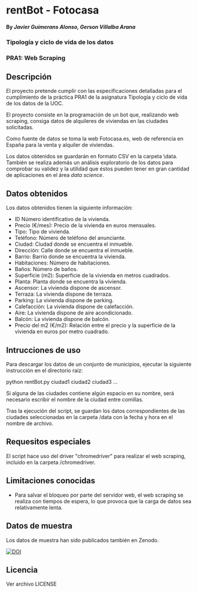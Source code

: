 # rentBot - Fotocasa

#### By _**Javier Guimerans Alonso, Gerson Villalba Arana**_

### Tipología y ciclo de vida de los datos
### PRA1: Web Scraping

## Descripción

El proyecto pretende cumplir con las especificaciones detalladas para 
el cumplimiento de la práctica PRA1 de la asignatura Tipología y 
ciclo de vida de los datos de la UOC.

El proyecto consiste en la programación de un bot que, realizando 
web scraping, consiga datos de alquileres de viviendas en las ciudades 
solicitadas. 

Como fuente de datos se toma la web Fotocasa.es, web de referencia en España
para la venta y alquiler de viviendas.

Los datos obtenidos se guardarán en formato CSV en la carpeta \data.
También se realiza además un análisis exploratorio de los datos para 
comprobar su validez y la utilidad que éstos pueden tener en gran cantidad 
de aplicaciones en el área _data science_.


## Datos obtenidos

Los datos obtenidos tienen la siguiente información:

* ID Número identificativo de la vivienda.
* Precio (€/mes): Precio de la vivienda en euros mensuales.
* Tipo: Tipo de vivienda.
* Teléfono: Número de teléfono del anunciante.
* Ciudad: Ciudad donde se encuentra el inmueble.
* Dirección: Calle donde se encuentra el inmueble.
* Barrio: Barrio donde se encuentra la vivienda.
* Habitaciones: Número de habitaciones.
* Baños: Número de baños.
* Superficie (m2): Superficie de la vivienda en metros cuadrados.
* Planta: Planta donde se encuentra la vivienda.
* Ascensor: La vivienda dispone de ascensor.
* Terraza: La vivienda dispone de terraza.
* Parking: La vivienda dispone de parking.
* Calefacción: La vivienda dispone de calefacción.
* Aire: La vivienda dispone de aire acondicionado.
* Balcón: La vivienda dispone de balcón.
* Precio del m2 (€/m2): Relación entre el precio y la superficie 
de la vivienda en euros por metro cuadrado.

## Intrucciones de uso
Para descargar los datos de un conjunto de municipios, ejecutar la
siguiente instrucción en el directorio raíz:

python rentBot.py ciudad1 ciudad2 ciudad3 ...

Si alguna de las ciudades contiene algún espacio en su nombre, será
necesario escribir el nombre de la ciudad entre comillas.

Tras la ejecución del script, se guardan los datos correspondientes de las
ciudades seleccionadas en la carpeta /data con la fecha y hora en el nombre 
de archivo.

## Requesitos especiales
El script hace uso del driver "chromedriver" para realizar el web scraping, 
incluido en la carpeta /chromedriver.


## Limitaciones conocidas

* Para salvar el bloqueo por parte del servidor web, el web scraping se 
realiza con tiempos de espera, lo que provoca que la carga de datos sea
relativamente lenta.

## Datos de muestra
Los datos de muestra han sido publicados también en Zenodo.

[![DOI](https://zenodo.org/badge/DOI/10.5281/zenodo.6409348.svg)](https://doi.org/10.5281/zenodo.6409348)


## Licencia
Ver archivo LICENSE
